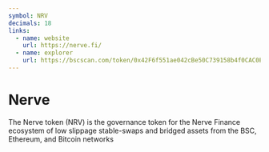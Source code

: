 ```yaml
---
symbol: NRV
decimals: 18
links:
  - name: website
    url: https://nerve.fi/
  - name: explorer
    url: https://bscscan.com/token/0x42F6f551ae042cBe50C739158b4f0CAC0Edb9096
---
```


# Nerve

The Nerve token (NRV) is the governance token for the Nerve Finance ecosystem of low slippage stable-swaps and bridged assets from the BSC, Ethereum, and Bitcoin networks
